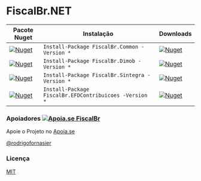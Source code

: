 # FiscalBr.NET

| Pacote Nuget | Instalação | Downloads | 
| ------------- | ------------- | ------------- |
| [![Nuget](https://img.shields.io/nuget/v/FiscalBr.Common?color=gray&label=FiscalBr.Common&style=for-the-badge)](https://www.nuget.org/packages/FiscalBr.Common/) | `Install-Package FiscalBr.Common -Version *` | [![Nuget](https://img.shields.io/nuget/dt/FiscalBr.Common?color=gray&style=for-the-badge)](https://www.nuget.org/packages/FiscalBr.Common/) |
| [![Nuget](https://img.shields.io/nuget/v/FiscalBr.Dimob?color=blue&label=FiscalBr.Dimob&style=for-the-badge)](https://www.nuget.org/packages/FiscalBr.Dimob/) | `Install-Package FiscalBr.Dimob -Version *` | [![Nuget](https://img.shields.io/nuget/dt/FiscalBr.Dimob?color=blue&style=for-the-badge)](https://www.nuget.org/packages/FiscalBr.Dimob/) |
| [![Nuget](https://img.shields.io/nuget/v/FiscalBr.Sintegra?color=orange&label=FiscalBr.Sintegra&style=for-the-badge)](https://www.nuget.org/packages/FiscalBr.Sintegra/) | `Install-Package FiscalBr.Sintegra -Version *` | [![Nuget](https://img.shields.io/nuget/dt/FiscalBr.Sintegra?color=orange&style=for-the-badge)](https://www.nuget.org/packages/FiscalBr.Sintegra/) |
| [![Nuget](https://img.shields.io/nuget/v/FiscalBr.EFDContribuicoes?color=purple&label=FiscalBr.EFDContribuicoes&style=for-the-badge)](https://www.nuget.org/packages/FiscalBr.EFDContribuicoes/) | `Install-Package FiscalBr.EFDContribuicoes -Version *` | [![Nuget](https://img.shields.io/nuget/dt/FiscalBr.Contribuicoes?color=purple&style=for-the-badge)](https://www.nuget.org/packages/FiscalBr.EFDContribuicoes/) |

### Apoiadores [![Apoia.se FiscalBr](https://img.shields.io/badge/apoia.se-FiscalBr-green?color=green&label=apoia.se&style=for-the-badge)](https://apoia.se/fiscalbr)

Apoie o Projeto no [Apoia.se](https://apoia.se/fiscalbr)

[@rodrigofornasier](https://github.com/rodrigofornasier)

### Licença

[MIT](https://github.com/osamueloliveira/FiscalBr.NET/blob/master/LICENSE)
